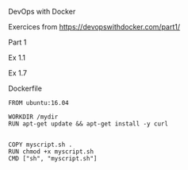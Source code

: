 DevOps with Docker

Exercices from https://devopswithdocker.com/part1/

Part 1

Ex 1.1



Ex 1.7

Dockerfile

```
FROM ubuntu:16.04

WORKDIR /mydir
RUN apt-get update && apt-get install -y curl


COPY myscript.sh .
RUN chmod +x myscript.sh
CMD ["sh", "myscript.sh"]
```


